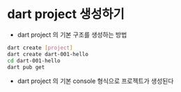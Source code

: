 # dart project 생성하기

- dart project 의 기본 구조를 생성하는 방법
```bash
dart create [project]
dart create dart-001-hello
cd dart-001-hello
dart pub get
```

- dart project 의 기본 console 형식으로 프로젝트가 생성된다